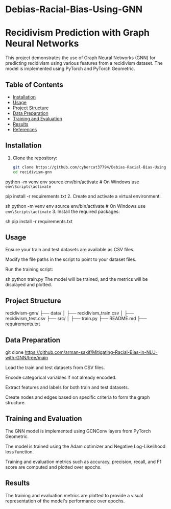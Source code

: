 # Debias-Racial-Bias-Using-GNN
# Recidivism Prediction with Graph Neural Networks

This project demonstrates the use of Graph Neural Networks (GNN) for predicting recidivism using various features from a recidivism dataset. The model is implemented using PyTorch and PyTorch Geometric.

## Table of Contents

- [Installation](#installation)
- [Usage](#usage)
- [Project Structure](#project-structure)
- [Data Preparation](#data-preparation)
- [Training and Evaluation](#training-and-evaluation)
- [Results](#results)
- [References](#references)

## Installation

1. Clone the repository:
   ```sh
   git clone https://github.com/cybercat37794/Debias-Racial-Bias-Using-GNN.git
   cd recidivism-gnn

python -m venv env
source env/bin/activate  # On Windows use `env\Scripts\activate`

pip install -r requirements.txt
2. Create and activate a virtual environment:

sh
python -m venv env
source env/bin/activate  # On Windows use `env\Scripts\activate`
3. Install the required packages:

sh
pip install -r requirements.txt
## Usage
Ensure your train and test datasets are available as CSV files.

Modify the file paths in the script to point to your dataset files.

Run the training script:

sh
python train.py
The model will be trained, and the metrics will be displayed and plotted.

## Project Structure
recidivism-gnn/
├── data/
│   ├── recidivism_train.csv
│   ├── recidivism_test.csv
├── src/
│   ├── train.py
├── README.md
├── requirements.txt

## Data Preparation
   
git clone https://github.com/arman-sakif/Mitigating-Racial-Bias-in-NLU-with-GNN/tree/main

Load the train and test datasets from CSV files.

Encode categorical variables if not already encoded.

Extract features and labels for both train and test datasets.

Create nodes and edges based on specific criteria to form the graph structure.

## Training and Evaluation
The GNN model is implemented using GCNConv layers from PyTorch Geometric.

The model is trained using the Adam optimizer and Negative Log-Likelihood loss function.

Training and evaluation metrics such as accuracy, precision, recall, and F1 score are computed and plotted over epochs.

## Results
The training and evaluation metrics are plotted to provide a visual representation of the model's performance over epochs.
